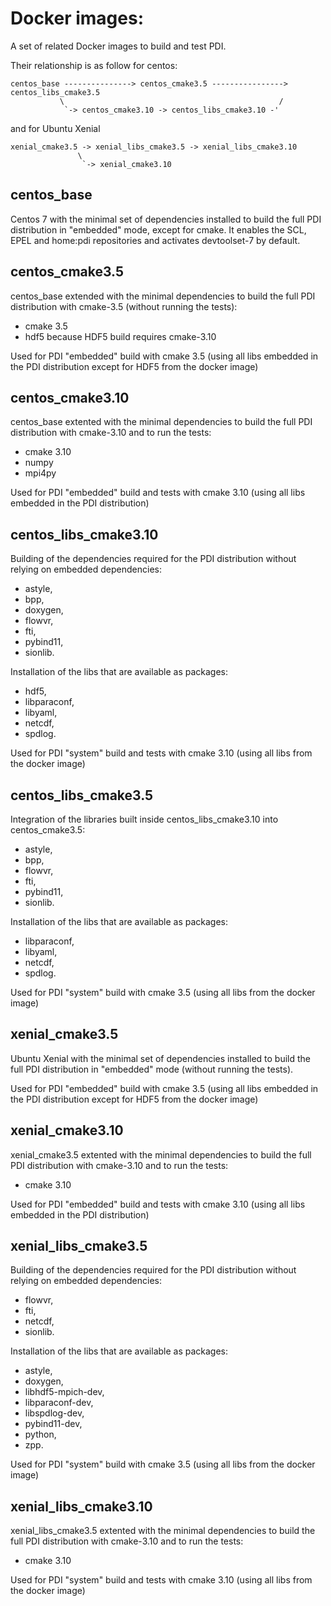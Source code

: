 # Docker images:

A set of related Docker images to build and test PDI.

Their relationship is as follow for centos:
```
centos_base ---------------> centos_cmake3.5 ----------------> centos_libs_cmake3.5
           \                                                /
            `-> centos_cmake3.10 -> centos_libs_cmake3.10 -'
```
and for Ubuntu Xenial
```
xenial_cmake3.5 -> xenial_libs_cmake3.5 -> xenial_libs_cmake3.10
               \
                `-> xenial_cmake3.10
```

## centos_base

Centos 7 with the minimal set of dependencies installed to build the full PDI
distribution in "embedded" mode, except for cmake.
It enables the SCL, EPEL and home:pdi repositories and activates devtoolset-7
by default.

## centos_cmake3.5

centos_base extended with the minimal dependencies to build the full PDI 
distribution with cmake-3.5 (without running the tests):
* cmake 3.5
* hdf5 because HDF5 build requires cmake-3.10

Used for PDI "embedded" build with cmake 3.5 (using all libs embedded in the PDI
distribution except for HDF5 from the docker image)

## centos_cmake3.10

centos_base extented with the minimal dependencies to build the full PDI 
distribution with cmake-3.10 and to run the tests:
* cmake 3.10
* numpy
* mpi4py

Used for PDI "embedded" build and tests with cmake 3.10 (using all libs embedded
in the PDI distribution)

## centos_libs_cmake3.10

Building of the dependencies required for the PDI distribution without relying
on embedded dependencies:
* astyle,
* bpp,
* doxygen,
* flowvr,
* fti,
* pybind11,
* sionlib.

Installation of the libs that are available as packages:
* hdf5,
* libparaconf,
* libyaml,
* netcdf,
* spdlog.

Used for PDI "system" build and tests with cmake 3.10 (using all libs from the
docker image)

## centos_libs_cmake3.5

Integration of the libraries built inside centos_libs_cmake3.10 into 
centos_cmake3.5:
* astyle,
* bpp,
* flowvr,
* fti,
* pybind11,
* sionlib.

Installation of the libs that are available as packages:
* libparaconf,
* libyaml,
* netcdf,
* spdlog.


Used for PDI "system" build with cmake 3.5 (using all libs from the docker image)

## xenial_cmake3.5

Ubuntu Xenial with the minimal set of dependencies installed to build the full
PDI distribution in "embedded" mode (without running the tests).

Used for PDI "embedded" build with cmake 3.5 (using all libs embedded in the PDI
distribution except for HDF5 from the docker image)

## xenial_cmake3.10

xenial_cmake3.5 extented with the minimal dependencies to build the full PDI 
distribution with cmake-3.10 and to run the tests:
* cmake 3.10

Used for PDI "embedded" build and tests with cmake 3.10 (using all libs embedded
in the PDI distribution)

## xenial_libs_cmake3.5

Building of the dependencies required for the PDI distribution without relying
on embedded dependencies:
* flowvr,
* fti,
* netcdf,
* sionlib.

Installation of the libs that are available as packages:
* astyle,
* doxygen,
* libhdf5-mpich-dev,
* libparaconf-dev,
* libspdlog-dev,
* pybind11-dev,
* python,
* zpp.

Used for PDI "system" build with cmake 3.5 (using all libs from the docker image)

## xenial_libs_cmake3.10

xenial_libs_cmake3.5 extented with the minimal dependencies to build the full
PDI distribution with cmake-3.10 and to run the tests:
* cmake 3.10

Used for PDI "system" build and tests with cmake 3.10 (using all libs from the
docker image)
